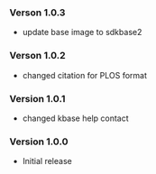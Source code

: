 ### Verson 1.0.3
- update base image to sdkbase2

### Verson 1.0.2
- changed citation for PLOS format

### Version 1.0.1
- changed kbase help contact

### Version 1.0.0
- Initial release
